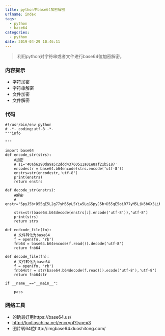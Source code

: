 ```yaml
---
title: python中base64加密解密
urlname: index
tags:
  - python
  - base64
categories:
  - python
date: 2019-04-29 10:46:11
---
```

<!-- Hexo daybreak git vb.net 健康 博客设置 网络日志 软件列表 魔法书签 -->
<!--![图]() -->
<!--[]() -->

> 利用python对字符串或者文件进行base64位加密解密。

<!-- more -->

### 内容提示
- 字符加密
- 字符串解密
- 文件加密
- 文件解密

### 代码
```
#!/usr/bin/env python 
# -*- coding:utf-8 -*-
"""info

"""

import base64
def encode_str(strs):
    #加密
    # s1='40ab6290da9a5c2ddd43760511a01e8af21b5187'
    encodestr = base64.b64encode(strs.encode('utf-8'))
    enstrs=str(encodestr,'utf-8')
    print(enstrs)
    return enstrs

def decode_str(enstrs):
    #解密
    # enstr='5pyJ5b+D55qE5L2g77yM55yL5Yiw5LqG5pyJ5b+D55qE5oiR77yM5LiN5b6X5LiN6K+05piv5LiA56eN57yY5YiG77yM5aaC5p6c5L2g5Zyo5aWL5paX77yM5Yqg5rK577yM54ix6Ieq5bex77yM54ix5pyL5Y+L77yM54ix5a625Lq644CC'

    strs=str(base64.b64decode(enstrs[:].encode('utf-8')),'utf-8')
    print(strs)
    return strs

def endcode_file(fn):
    # 文件转化为base64
    f = open(fn, 'rb')
    fnb64 = base64.b64encode(f.read()).decode('utf-8')
    return fnb64

def decode_file(fn):
    # 文件转化为base64
    f = open(fn, 'rb')
    fnb64str = str(base64.b64decode(f.read()).ecode('utf-8'),'utf-8')
    return fnb64str

if __name__=="__main__":

    pass

```
### 网络工具
- 的确最好用https://base64.us/
- http://tool.oschina.net/encrypt?type=3
- 图片转64位http://imgbase64.duoshitong.com/